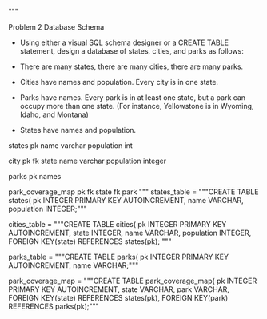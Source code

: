 """

Problem 2 Database Schema

* Using either a visual SQL schema designer or a CREATE TABLE statement, design a database of states, cities, and parks as follows:

* There are many states, there are many cities, there are many parks.

* Cities have names and population. Every city is in one state.

* Parks have names. Every park is in at least one state, but a park can occupy more than one state. (For instance, Yellowstone is in Wyoming, Idaho, and Montana)

* States have names and population.


states
pk
name varchar
population int

city
pk
fk state
name varchar
population integer 

parks
pk
names

park_coverage_map
pk
fk state
fk park
"""
states_table = """CREATE TABLE states(
    pk INTEGER PRIMARY KEY AUTOINCREMENT,
    name VARCHAR,
    population INTEGER;"""

cities_table = """CREATE TABLE cities(
    pk INTEGER PRIMARY KEY AUTOINCREMENT,
    state INTEGER,
    name VARCHAR,
    population INTEGER,
    FOREIGN KEY(state) REFERENCES states(pk);
    """

parks_table = """CREATE TABLE parks(
    pk INTEGER PRIMARY KEY AUTOINCREMENT,
    name VARCHAR;"""

park_coverage_map = """CREATE TABLE park_coverage_map(
    pk INTEGER PRIMARY KEY AUTOINCREMENT,
    state VARCHAR,
    park VARCHAR,
    FOREIGN KEY(state) REFERENCES states(pk),
    FOREIGN KEY(park) REFERENCES parks(pk);"""


